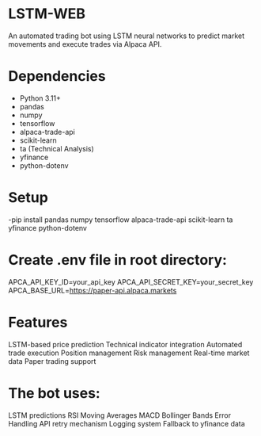 # LSTM-WEB
An automated trading bot using LSTM neural networks to predict market movements and execute trades via Alpaca API.

# Dependencies
- Python 3.11+
- pandas
- numpy
- tensorflow
- alpaca-trade-api
- scikit-learn
- ta (Technical Analysis)
- yfinance
- python-dotenv

# Setup
-pip install pandas numpy tensorflow alpaca-trade-api scikit-learn ta yfinance python-dotenv

# Create .env file in root directory:
APCA_API_KEY_ID=your_api_key
APCA_API_SECRET_KEY=your_secret_key
APCA_BASE_URL=https://paper-api.alpaca.markets


# Features
LSTM-based price prediction
Technical indicator integration
Automated trade execution
Position management
Risk management
Real-time market data
Paper trading support

# The bot uses:
LSTM predictions
RSI
Moving Averages
MACD
Bollinger Bands
Error Handling
API retry mechanism
Logging system
Fallback to yfinance data
